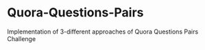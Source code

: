# Quora-Questions-Pairs
Implementation of 3-different approaches of Quora Questions Pairs Challenge
